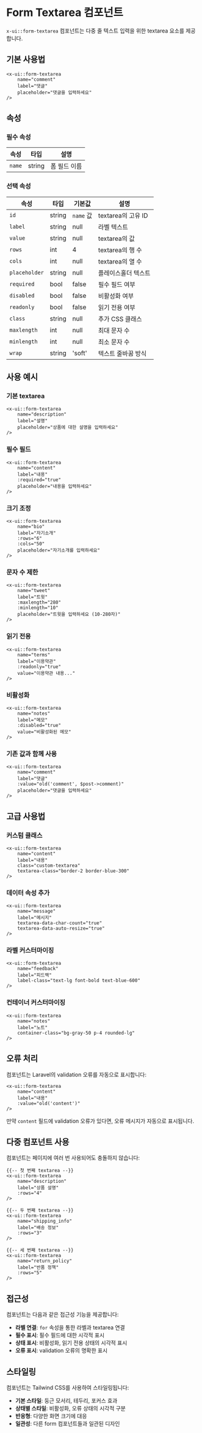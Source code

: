 # Form Textarea 컴포넌트

`x-ui::form-textarea` 컴포넌트는 다중 줄 텍스트 입력을 위한 textarea 요소를 제공합니다.

## 기본 사용법

```blade
<x-ui::form-textarea 
    name="comment" 
    label="댓글" 
    placeholder="댓글을 입력하세요" 
/>
```

## 속성

### 필수 속성

| 속성 | 타입 | 설명 |
|------|------|------|
| `name` | string | 폼 필드 이름 |

### 선택 속성

| 속성 | 타입 | 기본값 | 설명 |
|------|------|--------|------|
| `id` | string | `name` 값 | textarea의 고유 ID |
| `label` | string | null | 라벨 텍스트 |
| `value` | string | null | textarea의 값 |
| `rows` | int | 4 | textarea의 행 수 |
| `cols` | int | null | textarea의 열 수 |
| `placeholder` | string | null | 플레이스홀더 텍스트 |
| `required` | bool | false | 필수 필드 여부 |
| `disabled` | bool | false | 비활성화 여부 |
| `readonly` | bool | false | 읽기 전용 여부 |
| `class` | string | null | 추가 CSS 클래스 |
| `maxlength` | int | null | 최대 문자 수 |
| `minlength` | int | null | 최소 문자 수 |
| `wrap` | string | 'soft' | 텍스트 줄바꿈 방식 |

## 사용 예시

### 기본 textarea
```blade
<x-ui::form-textarea 
    name="description" 
    label="설명" 
    placeholder="상품에 대한 설명을 입력하세요" 
/>
```

### 필수 필드
```blade
<x-ui::form-textarea 
    name="content" 
    label="내용" 
    :required="true" 
    placeholder="내용을 입력하세요" 
/>
```

### 크기 조정
```blade
<x-ui::form-textarea 
    name="bio" 
    label="자기소개" 
    :rows="6" 
    :cols="50" 
    placeholder="자기소개를 입력하세요" 
/>
```

### 문자 수 제한
```blade
<x-ui::form-textarea 
    name="tweet" 
    label="트윗" 
    :maxlength="280" 
    :minlength="10" 
    placeholder="트윗을 입력하세요 (10-280자)" 
/>
```

### 읽기 전용
```blade
<x-ui::form-textarea 
    name="terms" 
    label="이용약관" 
    :readonly="true" 
    value="이용약관 내용..." 
/>
```

### 비활성화
```blade
<x-ui::form-textarea 
    name="notes" 
    label="메모" 
    :disabled="true" 
    value="비활성화된 메모" 
/>
```

### 기존 값과 함께 사용
```blade
<x-ui::form-textarea 
    name="comment" 
    label="댓글" 
    :value="old('comment', $post->comment)" 
    placeholder="댓글을 입력하세요" 
/>
```

## 고급 사용법

### 커스텀 클래스
```blade
<x-ui::form-textarea 
    name="content" 
    label="내용" 
    class="custom-textarea" 
    textarea-class="border-2 border-blue-300" 
/>
```

### 데이터 속성 추가
```blade
<x-ui::form-textarea 
    name="message" 
    label="메시지" 
    textarea-data-char-count="true" 
    textarea-data-auto-resize="true" 
/>
```

### 라벨 커스터마이징
```blade
<x-ui::form-textarea 
    name="feedback" 
    label="피드백" 
    label-class="text-lg font-bold text-blue-600" 
/>
```

### 컨테이너 커스터마이징
```blade
<x-ui::form-textarea 
    name="notes" 
    label="노트" 
    container-class="bg-gray-50 p-4 rounded-lg" 
/>
```

## 오류 처리

컴포넌트는 Laravel의 validation 오류를 자동으로 표시합니다:

```blade
<x-ui::form-textarea 
    name="content" 
    label="내용" 
    :value="old('content')" 
/>
```

만약 `content` 필드에 validation 오류가 있다면, 오류 메시지가 자동으로 표시됩니다.

## 다중 컴포넌트 사용

컴포넌트는 페이지에 여러 번 사용되어도 충돌하지 않습니다:

```blade
{{-- 첫 번째 textarea --}}
<x-ui::form-textarea 
    name="description" 
    label="상품 설명" 
    :rows="4" 
/>

{{-- 두 번째 textarea --}}
<x-ui::form-textarea 
    name="shipping_info" 
    label="배송 정보" 
    :rows="3" 
/>

{{-- 세 번째 textarea --}}
<x-ui::form-textarea 
    name="return_policy" 
    label="반품 정책" 
    :rows="5" 
/>
```

## 접근성

컴포넌트는 다음과 같은 접근성 기능을 제공합니다:

- **라벨 연결**: `for` 속성을 통한 라벨과 textarea 연결
- **필수 표시**: 필수 필드에 대한 시각적 표시
- **상태 표시**: 비활성화, 읽기 전용 상태의 시각적 표시
- **오류 표시**: validation 오류의 명확한 표시

## 스타일링

컴포넌트는 Tailwind CSS를 사용하여 스타일링됩니다:

- **기본 스타일**: 둥근 모서리, 테두리, 포커스 효과
- **상태별 스타일**: 비활성화, 오류 상태의 시각적 구분
- **반응형**: 다양한 화면 크기에 대응
- **일관성**: 다른 form 컴포넌트들과 일관된 디자인 
